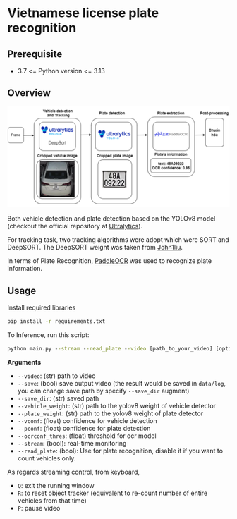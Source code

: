 # Vietnamese license plate recognition

## Prerequisite
- 3.7 <= Python version <= 3.13

## Overview
![Screenshot 1](./images/archi.png)

Both vehicle detection and plate detection based on the YOLOv8 model (checkout the official repository at [Ultralytics](https://github.com/ultralytics/ultralytics)).

For tracking task, two tracking algorithms were adopt which were SORT and DeepSORT. The DeepSORT weight was taken from [John1liu](https://github.com/John1liu/YOLOV5-DeepSORT-Vehicle-Tracking-Master).

In terms of Plate Recognition, [PaddleOCR](https://github.com/PaddlePaddle/PaddleOCR) was used to recognize plate information.

## Usage
Install required libraries
```bat
pip install -r requirements.txt
```
To Inference, run this script:
```bat
python main.py --stream --read_plate --video [path_to_your_video] [optional arguments]
```

**Arguments**
- ```--video```: (str) path to video
- ```--save```: (bool) save output video (the result would be saved in `data/log`, you can change save path by specify `--save_dir` augment)
- ```--save_dir```: (str) saved path
- ```--vehicle_weight```: (str) path to the yolov8 weight of vehicle detector
- ```--plate_weight```: (str) path to the yolov8 weight of plate detector
- ```--vconf```: (float) confidence for vehicle detection
- ```--pconf```: (float) confidence for plate detection
- ```--ocrconf_thres```: (float) threshold for ocr model
- ```--stream```: (bool): real-time monitoring
- ```--read_plate```: (bool): Use for plate recognition, disable it if you want to count vehicles only.

As regards streaming control, from keyboard, 
- ```Q```: exit the running window
- ```R```: to reset object tracker (equivalent to re-count number of entire vehicles from that time)
- ```P```: pause video
